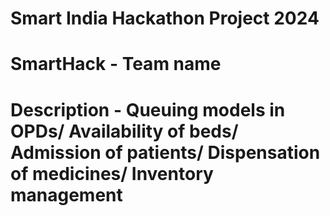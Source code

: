# Smart India Hackathon Project 2024
# SmartHack - Team name
# Description - Queuing models in OPDs/ Availability of beds/ Admission of patients/ Dispensation of medicines/ Inventory management

